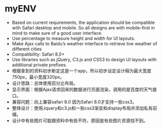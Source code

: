 # myENV
* Based on current requirements, the application should be compatible with Safari desktop and mobile. So all designs are with mobile-first in mind to make sure of a good user interface.
* Use percentage to measure height and width for UI layouts.
* Make Ajax calls to Baidu’s weather interface to retrieve live weather of different cities
* Compatibility: Safari 8.0+
* Use libraries such as jQuery, C3.js and CSS3 to design UI layouts with additional private prefixes.
* 根据拿到的资料初步断定这是一个app，所以初步设定设计稿为最大宽度750px，最小宽度320px。
* 设计思路：总体使用百分比布局。
* 显示界面：根据Ajax请求回来的数据进行页面渲染，调用的是百度的天气接口。
* 兼容问题：向上兼容safari 8.0 因为Safari 8.0才支持一些css3。
* 整体设计：使用Jquery和c3.js和一些css3渐变和display布局并添加私有前缀。
* 设计中有些图片可能跟资料中有些不符，原因是有些图片资源找不到。

